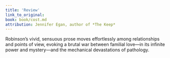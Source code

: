 ```yaml
---
title: 'Review'
link_to_original:
book: book/cost.md
attribution: Jennifer Egan, author of *The Keep*
---
```

Robinson’s vivid, sensuous prose moves effortlessly among relationships and points of view, evoking a brutal war between familial love—in its infinite power and mystery—and the mechanical devastations of pathology.

